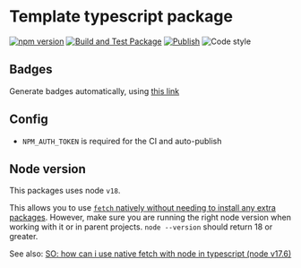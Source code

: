 # Template typescript package

[![npm version](https://img.shields.io/npm/v/@nexys/template.svg)](https://www.npmjs.com/package/@nexys/template)
[![Build and Test Package](https://github.com/nexys-system/typescript-package-template/actions/workflows/test.yml/badge.svg)](https://github.com/nexys-system/typescript-package-template/actions/workflows/test.yml)
[![Publish](https://github.com/nexys-system/typescript-package-template/actions/workflows/publish.yml/badge.svg)](https://github.com/nexys-system/typescript-package-template/actions/workflows/publish.yml)
![Code style](https://img.shields.io/badge/code_style-prettier-ff69b4.svg)

## Badges

Generate badges automatically, using [this link](https://nexys-system.github.io/repository-badges/)

## Config

* `NPM_AUTH_TOKEN` is required for the CI and auto-publish

## Node version

This packages uses node `v18`.

This allows you to use [`fetch` natively without needing to install any extra packages](https://blog.logrocket.com/fetch-api-node-js/).
However, make sure you are running the right node version when working with it or in parent projects. `node --version` should return 18 or greater.

See also: [SO: how can i use native fetch with node in typescript (node v17.6)](https://stackoverflow.com/questions/71294230/how-can-i-use-native-fetch-with-node-in-typescript-node-v17-6/74112582#74112582)
